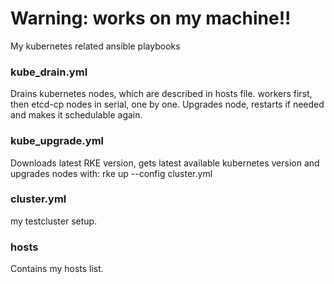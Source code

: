 # Warning: works on my machine!!

My kubernetes related ansible playbooks

### kube_drain.yml
Drains kubernetes nodes, which are described in hosts file. workers first, then etcd-cp nodes in serial, one by one.
Upgrades node, restarts if needed and makes it schedulable again.

### kube_upgrade.yml
Downloads latest RKE version, gets latest available kubernetes version and upgrades nodes with: rke up --config cluster.yml

### cluster.yml 
my testcluster setup.

### hosts
Contains my hosts list.
